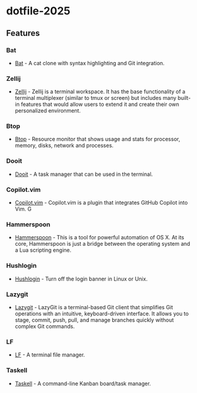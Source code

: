 # dotfile-2025

## Features

### Bat

- [Bat](https://github.com/sharkdp/bat) - A cat clone with syntax highlighting and Git integration.

### Zellij

- [Zellij](https://zellij.dev/) - Zellij is a terminal workspace. It has the base functionality of a terminal multiplexer (similar to tmux or screen) but includes many built-in features that would allow users to extend it and create their own personalized environment.

### Btop

- [Btop](https://github.com/aristocratos/btop) - Resource monitor that shows usage and stats for processor, memory, disks, network and processes.

### Dooit

- [Dooit](https://dooit-org.github.io/dooit/) - A task manager that can be used in the terminal.

### Copilot.vim

- [Copilot.vim](https://github.com/github/copilot.vim) - Copilot.vim is a plugin that integrates GitHub Copilot into Vim.
  G

### Hammerspoon

- [Hammerspoon](https://www.hammerspoon.org/) - This is a tool for powerful automation of OS X. At its core, Hammerspoon is just a bridge between the operating system and a Lua scripting engine.

### Hushlogin

- [Hushlogin](https://www.cyberciti.biz/howto/turn-off-the-login-banner-in-linux-unix-with-hushlogin-file/) - Turn off the login banner in Linux or Unix.

### Lazygit

- [Lazygit](https://github.com/jesseduffield/lazygit) - LazyGit is a terminal-based Git client that simplifies Git operations with an intuitive, keyboard-driven interface. It allows you to stage, commit, push, pull, and manage branches quickly without complex Git commands.

### LF

- [LF](https://github.com/gokcehan/lf) - A terminal file manager.

### Taskell

- [Taskell](https://taskell.app/) - A command-line Kanban board/task manager.
